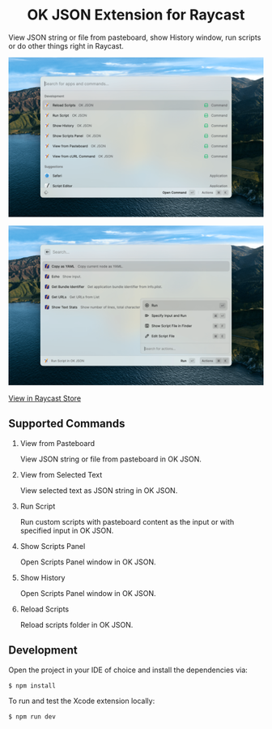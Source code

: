 <h1 align="center">OK JSON Extension for Raycast</h1>

View JSON string or file from pasteboard, show History window, run scripts or do other things right in Raycast.

![screenshot](./metadata/ok-json-1.png)

![screenshot](./metadata/ok-json-3.png)

[View in Raycast Store](https://www.raycast.com/anybox/ok-json)

## Supported Commands

1. View from Pasteboard

	View JSON string or file from pasteboard in OK JSON.

2. View from Selected Text

	View selected text as JSON string in OK JSON.

3. Run Script

	Run custom scripts with pasteboard content as the input or with specified input in OK JSON.

4. Show Scripts Panel

	Open Scripts Panel window in OK JSON.

5. Show History

	Open Scripts Panel window in OK JSON.

6. Reload Scripts

	Reload scripts folder in OK JSON.

## Development

Open the project in your IDE of choice and install the dependencies via:

```bash
$ npm install
```

To run and test the Xcode extension locally:

```bash
$ npm run dev
```
